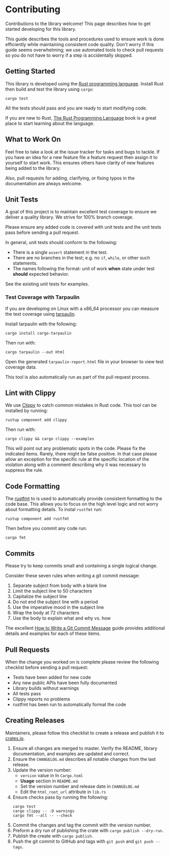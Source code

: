 # Contributing
Contributions to the library welcome! This page describes how to get started
developing for this library.

This guide describes the tools and procedures used to ensure work is done
efficiently while maintaining consistent code quality. Don't worry if this
guide seems overwhelming; we use automated tools to check pull requests
so you do not have to worry if a step is accidentally skipped.


## Getting Started
This library is developed using the [Rust programming language](https://www.rust-lang.org/).
Install Rust then build and test the library using `cargo`:

```
cargo test
```

All the tests should pass and you are ready to start modifying code.

If you are new to Rust, [The Rust Programming Language](https://doc.rust-lang.org/stable/book/)
book is a great place to start learning about the language.


## What to Work On
Feel free to take a look at the issue tracker for tasks and bugs to tackle.
If you have an idea for a new feature file a feature request then assign it
to yourself to start work. This ensures others have clarity of new features
being added to the library.

Also, pull requests for adding, clarifying, or fixing typos in the
documentation are always welcome.


## Unit Tests
A goal of this project is to maintain excellent test coverage to ensure we
deliver a quality library. We strive for 100% branch coverage.

Please ensure any added code is covered with unit tests and the unit tests
pass before sending a pull request.

In general, unit tests should conform to the following:

* There is a single `assert` statement in the test.
* There are no branches in the test; e.g. no `if`, `while`, or other such statements.
* The names following the format: unit of work **when** state under test **should** expected behavior.

See the existing unit tests for examples.

### Test Coverage with Tarpaulin
If you are developing on Linux with a x86_64 processor you can measure the
test coverage using [tarpaulin](https://crates.io/crates/cargo-tarpaulin).

Install tarpaulin with the following:
```
cargo install cargo-tarpaulin
```

Then run with:
```
cargo tarpaulin --out Html
```

Open the generated `tarpaulin-report.html` file in your browser to view test
coverage data.

This tool is also automatically run as part of the pull request process.


## Lint with Clippy
We use [Clippy](https://github.com/rust-lang/rust-clippy) to catch common
mistakes in Rust code. This tool can be installed by running:

```
rustup component add clippy
```

Then run with:

```
cargo clippy && cargo clippy --examples
```

This will point out any problematic spots in the code. Please fix the indicated items.
Rarely, there might be false positive. In that case please allow an exception for the
specific rule at the specific location of the violation along with a comment describing
why it was necessary to suppress the rule.


## Code Formatting
The [rustfmt](https://github.com/rust-lang/rustfmt) to is used to automatically provide
consistent formatting to the code base. This allows you to focus on the high level logic
and not worry about formatting details. To instal `rustfmt` run:

```
rustup component add rustfmt
```

Then before you commit any code run:

```
cargo fmt
```


## Commits
Please try to keep commits small and containing a single logical change.

Consider these seven rules when writing a git commit message:

1. Separate subject from body with a blank line
2. Limit the subject line to 50 characters
3. Capitalize the subject line
4. Do not end the subject line with a period
5. Use the imperative mood in the subject line
6. Wrap the body at 72 characters
7. Use the body to explain what and why vs. how

The excellent [How to Write a Git Commit Message](https://chris.beams.io/posts/git-commit/)
guide provides additional details and examples for each of these items.


## Pull Requests
When the change you worked on is complete please review the following checklist
before sending a pull request:

* Tests have been added for new code
* Any new public APIs have been fully documented
* Library builds without warnings
* All tests pass
* Clippy reports no problems
* rustfmt has been run to automatically format the code


## Creating Releases
Maintainers, please follow this checklist to create a release and publish it to
[crates.io](https://crates.io/).

1. Ensure all changes are merged to master. Verify the README, library
   documentation, and examples are updated and correct.
2. Ensure the `CHANGELOG.md` describes all notable changes from the last release.
3. Update the version number:
   * `version` value in In `Cargo.toml`
   * **Usage** section in `README.md`
   * Set the version number and release date in `CHANGELOG.md`
   * Edit the `html_root_url` attribute in `lib.rs`
4. Ensure checks pass by running the following:
   ```
   cargo test
   cargo clippy -- -D warnings
   cargo fmt --all -- --check
   ```
5. Commit the changes and tag the commit with the version number.
6. Preform a dry run of publishing the crate with `cargo publish --dry-run`.
7. Publish the create with `cargo publish`.
8. Push the git commit to GitHub and tags with `git push` and `git push --tags`.
